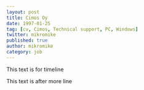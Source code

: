 ```yaml
---
layout: post
title: Cimos Oy
date: 1997-01-25
tag: [cv, Cimos, Technical support, PC, Windows]
twitter: mikromike
published: true
author: mikromike
category: job
---
```

This text is for timeline

<!--more-->
This text is after more line
